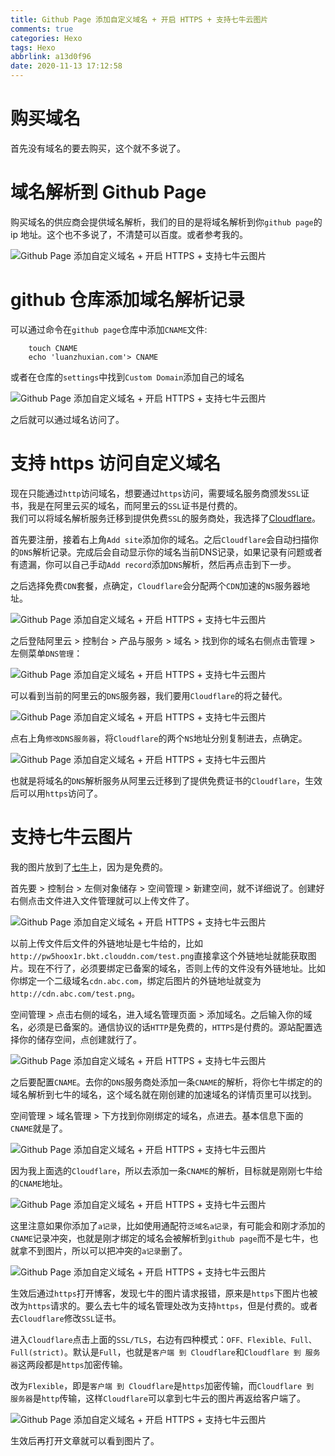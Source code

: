```yaml
---
title: Github Page 添加自定义域名 + 开启 HTTPS + 支持七牛云图片
comments: true
categories: Hexo
tags: Hexo
abbrlink: a13d0f96
date: 2020-11-13 17:12:58
---
```


# 购买域名
首先没有域名的要去购买，这个就不多说了。

# 域名解析到 Github Page
购买域名的供应商会提供域名解析，我们的目的是将域名解析到你`github page`的 ip 地址。这个也不多说了，不清楚可以百度。或者参考我的。

![Github Page 添加自定义域名 + 开启 HTTPS + 支持七牛云图片](http://cdn.luanzhuxian.com/blog/hexo-custom-domain/1.png)

# github 仓库添加域名解析记录
可以通过命令在`github page`仓库中添加`CNAME`文件:
```
    touch CNAME
    echo 'luanzhuxian.com'> CNAME
```
或者在仓库的`settings`中找到`Custom Domain`添加自己的域名

![Github Page 添加自定义域名 + 开启 HTTPS + 支持七牛云图片](http://cdn.luanzhuxian.com/blog/hexo-custom-domain/2.png)

之后就可以通过域名访问了。

# 支持 https 访问自定义域名
现在只能通过`http`访问域名，想要通过`https`访问，需要域名服务商颁发`SSL`证书，我是在阿里云买的域名，而阿里云的`SSL`证书是付费的。  
我们可以将域名解析服务迁移到提供免费`SSL`的服务商处，我选择了[Cloudflare](https://www.cloudflare.com/)。  

首先要注册，接着右上角`Add site`添加你的域名。之后`Cloudflare`会自动扫描你的`DNS`解析记录。完成后会自动显示你的域名当前DNS记录，如果记录有问题或者有遗漏，你可以自己手动`Add record`添加`DNS`解析，然后再点击到下一步。  

之后选择免费`CDN`套餐，点确定，`Cloudflare`会分配两个`CDN`加速的`NS`服务器地址。

![Github Page 添加自定义域名 + 开启 HTTPS + 支持七牛云图片](http://cdn.luanzhuxian.com/blog/hexo-custom-domain/3.png)

之后登陆阿里云 > 控制台 > 产品与服务 > 域名 > 找到你的域名右侧点击管理 > 左侧菜单`DNS管理`：

![Github Page 添加自定义域名 + 开启 HTTPS + 支持七牛云图片](http://cdn.luanzhuxian.com/blog/hexo-custom-domain/4.png)

可以看到当前的阿里云的`DNS`服务器，我们要用`Cloudflare`的将之替代。

![Github Page 添加自定义域名 + 开启 HTTPS + 支持七牛云图片](http://cdn.luanzhuxian.com/blog/hexo-custom-domain/5.png)

点右上角`修改DNS服务器`，将`Cloudflare`的两个`NS`地址分别复制进去，点确定。

![Github Page 添加自定义域名 + 开启 HTTPS + 支持七牛云图片](http://cdn.luanzhuxian.com/blog/hexo-custom-domain/6.png)

也就是将域名的`DNS`解析服务从阿里云迁移到了提供免费证书的`Cloudflare`，生效后可以用`https`访问了。

# 支持七牛云图片
我的图片放到了[七牛](https://www.qiniu.com/)上，因为是免费的。  

首先要 > 控制台 > 左侧对象储存 > 空间管理 > 新建空间，就不详细说了。创建好右侧点击文件进入文件管理就可以上传文件了。

![Github Page 添加自定义域名 + 开启 HTTPS + 支持七牛云图片](http://cdn.luanzhuxian.com/blog/hexo-custom-domain/7.png)

以前上传文件后文件的外链地址是七牛给的，比如`http://pw5hoox1r.bkt.clouddn.com/test.png`直接拿这个外链地址就能获取图片。现在不行了，必须要绑定已备案的域名，否则上传的文件没有外链地址。比如你绑定一个二级域名`cdn.abc.com`，绑定后图片的外链地址就变为`http://cdn.abc.com/test.png`。  

空间管理 > 点击右侧的域名，进入域名管理页面 > 添加域名。之后输入你的域名，必须是已备案的。通信协议的话`HTTP`是免费的，`HTTPS`是付费的。源站配置选择你的储存空间，点创建就行了。  

![Github Page 添加自定义域名 + 开启 HTTPS + 支持七牛云图片](http://cdn.luanzhuxian.com/blog/hexo-custom-domain/8.png)

之后要配置`CNAME`。去你的`DNS`服务商处添加一条`CNAME`的解析，将你七牛绑定的的域名解析到七牛的域名，这个域名就在刚创建的加速域名的详情页里可以找到。  

空间管理 > 域名管理 > 下方找到你刚绑定的域名，点进去。基本信息下面的`CNAME`就是了。

![Github Page 添加自定义域名 + 开启 HTTPS + 支持七牛云图片](http://cdn.luanzhuxian.com/blog/hexo-custom-domain/9.png)

因为我上面选的`Cloudflare`，所以去添加一条`CNAME`的解析，目标就是刚刚七牛给的`CNAME`地址。

![Github Page 添加自定义域名 + 开启 HTTPS + 支持七牛云图片](http://cdn.luanzhuxian.com/blog/hexo-custom-domain/10.png)

这里注意如果你添加了`a记录`，比如使用通配符`泛域名a记录`，有可能会和刚才添加的`CNAME`记录冲突，也就是刚才绑定的域名会被解析到`github page`而不是七牛，也就拿不到图片，所以可以把冲突的`a记录`删了。

![Github Page 添加自定义域名 + 开启 HTTPS + 支持七牛云图片](http://cdn.luanzhuxian.com/blog/hexo-custom-domain/11.png)

生效后通过`https`打开博客，发现七牛的图片请求报错，原来是`https`下图片也被改为`https`请求的。要么去七牛的域名管理处改为支持`https`，但是付费的。或者去`Cloudflare`修改`SSL`证书。

进入`Cloudflare`点击上面的`SSL/TLS`，右边有四种模式：`OFF、Flexible、Full、Full(strict)`。默认是`Full`，也就是`客户端 到 Cloudflare`和`Cloudflare 到 服务器`这两段都是`https`加密传输。  

改为`Flexible`，即是`客户端 到 Cloudflare`是`https`加密传输，而`Cloudflare 到 服务器`是`http`传输，这样`Cloudflare`可以拿到七牛云的图片再返给客户端了。

![Github Page 添加自定义域名 + 开启 HTTPS + 支持七牛云图片](http://cdn.luanzhuxian.com/blog/hexo-custom-domain/12.png)

生效后再打开文章就可以看到图片了。